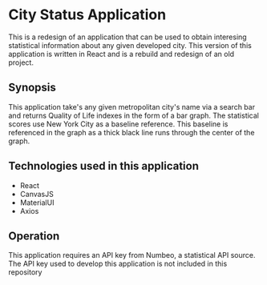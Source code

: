 <h1>City Status Application</h1>

<p>This is a redesign of an application that can be used to obtain interesing statistical information about any given developed city. This version of this application is written in React and is a rebuild and redesign of an old project.</p>

<h2>Synopsis</h2>
<p>This application take's any given metropolitan city's name via a search bar and returns Quality of Life indexes in the form of a bar graph. The statistical scores use New York City as a baseline reference. This baseline is referenced in the graph as a thick black line runs through the center of the graph.</p>

<h2>Technologies used in this application</h2>
<ul>
  <li>React</li>
  <li>CanvasJS</li>
  <li>MaterialUI</li>
  <li>Axios</li>
</ul>

<h2>Operation</h2>
<p>This application requires an API key from Numbeo, a statistical API source. The API key used to develop this application is not included in this repository</p>
